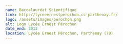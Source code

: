 ```yaml
---
name: Baccalauréat Scientifique
link: http://lyceeernestperochon.cc-parthenay.fr/
logo: /assets/images/perochon.png
alt: Logo Lycée Ernest Pérochon
date_end: 2013
location: Lycée Ernest Pérochon, Parthenay (79)
---
```

